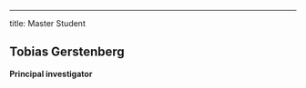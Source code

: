 ---
title: Master Student
<h2>Tobias Gerstenberg</h2>
    <p style='font-weight:bold;'>Principal investigator</p>
    <div class='people-image-container'>
